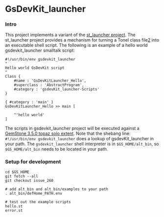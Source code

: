 # GsDevKit_launcher
### Intro
This project implements a variant of the [st_launcher project][1].
The st_launcher project provides a mechanism for turning a Tonel class file[2] into an executable shell script.
The following is an example of a hello world gsdevkit_launcher smalltalk script:
``` smalltalk
#!/usr/bin/env gsdevkit_launcher
"
Hello world GsDevKit script
"
Class {
	#name : 'GsDevKitLauncher_Hello',
	#superclass : 'AbstractProgram',
	#category : 'gsdevKit_launcher-Scripts'
}

{ #category : 'main' }
GsDevKitLauncher_Hello >> main [

	^'hello world'
]
```
The scripts in gsdevkit_launcher project will be executed against a [GemStone 3.5.0 topaz solo extent][3].
Note that the shebang line: `#!/usr/bin/env gsdevkit_launcher` does a lookup of gsdevKit_launcher in your path.
The `gsdevkit_launcher` shell interpreter is in `$GS_HOME/alt_bin`, so `$GS_HOME/alt_bin` needs to be located in your path.

### Setup for development
```
cd $GS_HOME
git fetch --all
git checkout issue_260

# add alt_bin and alt_bin/examples to your path
. alt_bin/defHome_PATH.env

# test out the example scripts 
hello.st
error.st
```



[1]: https://github.com/dalehenrich/st_launcher
[2]: https://github.com/pharo-vcs/tonel#tonel-spec
[3]: https://downloads.gemtalksystems.com/docs/GemStone64/3.5.x/GS64-ReleaseNotes-3.5/2-AdministrationChanges.htm#pgfId-1963111

